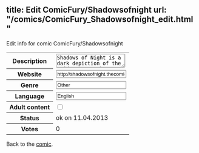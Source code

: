 title: Edit ComicFury/Shadowsofnight
url: "/comics/ComicFury_Shadowsofnight_edit.html"
---
Edit info for comic ComicFury/Shadowsofnight

<form name="comic" action="http://gaepostmail.appengine.com/comic" name="post">
<table class="comicinfo">
<tr>
<th>Description</th><td><textarea name="description">Shadows of Night is a dark depiction of the Spider-Man mythos, re-imagined in a universe where SpiderMan is more brutal and darker than ever.</textarea></td>
</tr>
<tr>
<th>Website</th><td><input type="text" name="url" value="http://shadowsofnight.thecomicseries.com/"/></td>
</tr>
<tr>
<th>Genre</th><td><input type="text" name="genre" value="Other"/></td>
</tr>
<tr>
<th>Language</th><td><input type="text" name="language" value="English"/></td>
</tr>
<tr>
<th>Adult content</th><td><input type="checkbox" name="adult" value="adult" /></td>
</tr>
<tr>
<th>Status</th><td>ok on 11.04.2013</td>
</tr>
<tr>
<th>Votes</th><td>0</div></td>
</tr>
</table>
</form>

Back to the [comic](/comics/ComicFury_Shadowsofnight.html).
